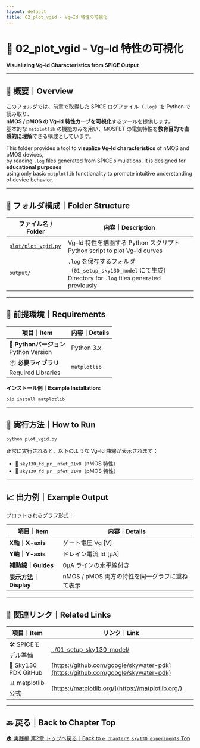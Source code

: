 ```yaml
---
layout: default
title: 02_plot_vgid - Vg–Id 特性の可視化
---
```


# 📘 02_plot_vgid - Vg–Id 特性の可視化  
**Visualizing Vg–Id Characteristics from SPICE Output**

---

## 📄 概要｜Overview

このフォルダでは、前章で取得した SPICE ログファイル（`.log`）を Python で読み取り、  
**nMOS / pMOS の Vg–Id 特性カーブを可視化**するツールを提供します。  
基本的な `matplotlib` の機能のみを用い、MOSFET の電気特性を**教育目的で直感的に理解**できる構成としています。

This folder provides a tool to **visualize Vg–Id characteristics** of nMOS and pMOS devices,  
by reading `.log` files generated from SPICE simulations. It is designed for **educational purposes**  
using only basic `matplotlib` functionality to promote intuitive understanding of device behavior.

---

## 📁 フォルダ構成｜Folder Structure

| ファイル名 / Folder | 内容｜Description |
|---------------------|---------------------------------------------|
| [`plot/plot_vgid.py`](./plot/plot_vgid.py) | Vg–Id 特性を描画する Python スクリプト<br>Python script to plot Vg–Id curves |
| `output/` | `.log` を保存するフォルダ（`01_setup_sky130_model` にて生成）<br>Directory for `.log` files generated previously |

---

## 🔧 前提環境｜Requirements

| 項目｜Item | 内容｜Details |
|------------|------------------------|
| 🐍 **Pythonバージョン**<br>Python Version | Python 3.x |
| 📦 **必要ライブラリ**<br>Required Libraries | `matplotlib` |

**インストール例｜Example Installation:**

```bash
pip install matplotlib
```

---

## 🚀 実行方法｜How to Run

```bash
python plot_vgid.py
```

正常に実行されると、以下のような Vg–Id 曲線が表示されます：

- 📘 `sky130_fd_pr__nfet_01v8`（nMOS 特性）
- 📗 `sky130_fd_pr__pfet_01v8`（pMOS 特性）

---

## 📈 出力例｜Example Output

プロットされるグラフ形式：

| 項目｜Item | 内容｜Details |
|--------|-----------------------------|
| **X軸｜X-axis** | ゲート電圧 Vg [V] |
| **Y軸｜Y-axis** | ドレイン電流 Id [μA] |
| **補助線｜Guides** | 0μA ラインの水平線付き |
| **表示方法｜Display** | nMOS / pMOS 両方の特性を同一グラフに重ねて表示 |

---

## 🔗 関連リンク｜Related Links

| 項目｜Item | リンク｜Link |
|--------|-------------------------|
| 🛠️ SPICEモデル準備 | [../01_setup_sky130_model/](../01_setup_sky130_model/) |
| 💾 Sky130 PDK GitHub | [https://github.com/google/skywater-pdk](https://github.com/google/skywater-pdk) |
| 📊 matplotlib公式 | [https://matplotlib.org/](https://matplotlib.org/) |

---

## 🔙 戻る｜Back to Chapter Top

[🏠 実践編 第2章 トップへ戻る｜Back to `e_chapter2_sky130_experiments` Top](../README.md)
